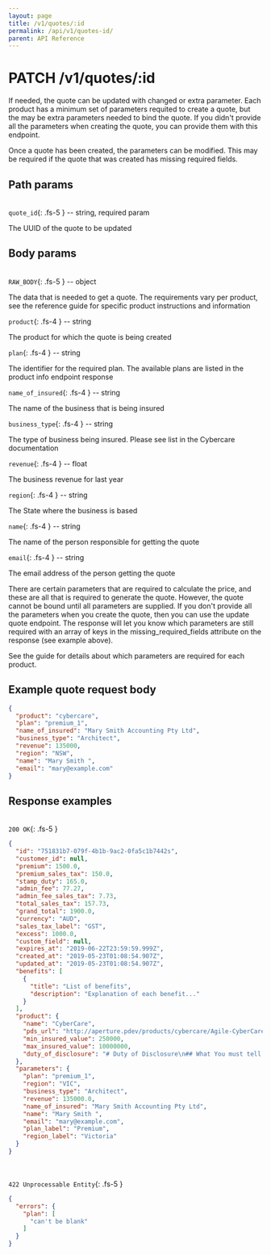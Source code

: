 ```yaml
---
layout: page
title: /v1/quotes/:id
permalink: /api/v1/quotes-id/
parent: API Reference
---
```


# PATCH /v1/quotes/:id

If needed, the quote can be updated with changed or extra parameter. Each product has a minimum set of parameters requited to create a quote, but the may be extra parameters needed to bind the quote. If you didn't provide all the parameters when creating the quote, you can provide them with this endpoint.

Once a quote has been created, the parameters can be modified. This may be required if the quote that was created has missing required fields.

## Path params
\
`quote_id`{: .fs-5 } -- string, required param

The UUID of the quote to be updated

## Body params
\
`RAW_BODY`{: .fs-5 } -- object

The data that is needed to get a quote. The requirements vary per product, see the reference guide for specific product instructions and information

`product`{: .fs-4 } -- string

The product for which the quote is being created

`plan`{: .fs-4 } -- string

The identifier for the required plan. The available plans are listed in the product info endpoint response

`name_of_insured`{: .fs-4 } -- string

The name of the business that is being insured

`business_type`{: .fs-4 } -- string

The type of business being insured. Please see list in the Cybercare documentation

`revenue`{: .fs-4 } -- float

The business revenue for last year

`region`{: .fs-4 } -- string

The State where the business is based

`name`{: .fs-4 } -- string

The name of the person responsible for getting the quote

`email`{: .fs-4 } -- string

The email address of the person getting the quote

There are certain parameters that are required to calculate the price, and these are all that is required to generate the quote. However, the quote cannot be bound until all parameters are supplied. If you don't provide all the parameters when you create the quote, then you can use the update quote endpoint. The response will let you know which parameters are still required with an array of keys in the missing_required_fields attribute on the response (see example above).

See the guide for details about which parameters are required for each product.

## Example quote request body

```json
{
  "product": "cybercare",
  "plan": "premium_1",
  "name_of_insured": "Mary Smith Accounting Pty Ltd",
  "business_type": "Architect",
  "revenue": 135000,
  "region": "NSW",
  "name": "Mary Smith ",
  "email": "mary@example.com"
}
```

## Response examples
\
`200 OK`{: .fs-5 }

```json
{
  "id": "751831b7-079f-4b1b-9ac2-0fa5c1b7442s",
  "customer_id": null,
  "premium": 1500.0,
  "premium_sales_tax": 150.0,
  "stamp_duty": 165.0,
  "admin_fee": 77.27,
  "admin_fee_sales_tax": 7.73,
  "total_sales_tax": 157.73,
  "grand_total": 1900.0,
  "currency": "AUD",
  "sales_tax_label": "GST",
  "excess": 1000.0,
  "custom_field": null,
  "expires_at": "2019-06-22T23:59:59.999Z",
  "created_at": "2019-05-23T01:08:54.907Z",
  "updated_at": "2019-05-23T01:08:54.907Z",
  "benefits": [
    {
      "title": "List of benefits",
      "description": "Explanation of each benefit..."
    }
  ],
  "product": {
    "name": "CyberCare",
    "pds_url": "http://aperture.pdev/products/cybercare/Agile-CyberCare-PDS.pdf",
    "min_insured_value": 250000,
    "max_insured_value": 10000000,
    "duty_of_disclosure": "# Duty of Disclosure\n## What You must tell Us\nWe will ask You various questions when You apply for cover. When You answer those questions, You must be honest and You have a duty under law to tell Us anything known to You, and which a reasonable person in the circumstances, would include in answer to the question. We will use the answers in deciding whether to insure You, and anyone else to be insured under the Policy, and on what terms. You have this same duty to disclose those matters to Us before You renew, extend, vary or reinstate Your Policy.\n## If You do not tell us\nIf You do not answer Our questions in this way, We may reduce Our liability under contract in respect of a claim or refuse to pay a claim, or cancel the Policy. If You answer Our questions fraudulently, We may refuse to pay a claim and treat the Policy as never having commenced."
  },
  "parameters": {
    "plan": "premium_1",
    "region": "VIC",
    "business_type": "Architect",
    "revenue": 135000.0,
    "name_of_insured": "Mary Smith Accounting Pty Ltd",
    "name": "Mary Smith ",
    "email": "mary@example.com",
    "plan_label": "Premium",
    "region_label": "Victoria"
  }
}
```
\
\
`422 Unprocessable Entity`{: .fs-5 }
```json
{
  "errors": {
    "plan": [
      "can't be blank"
    ]
  }
}
```